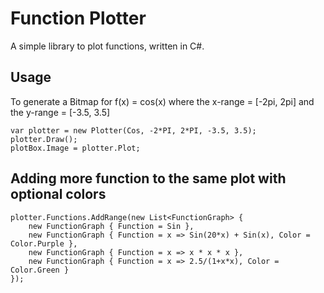 # Function Plotter
A simple library to plot functions, written in C#.

## Usage
To generate a Bitmap for f(x) = cos(x) where the x-range = [-2pi, 2pi] and the y-range = [-3.5, 3.5]

    var plotter = new Plotter(Cos, -2*PI, 2*PI, -3.5, 3.5);
    plotter.Draw();
    plotBox.Image = plotter.Plot;

## Adding more function to the same plot with optional colors
    plotter.Functions.AddRange(new List<FunctionGraph> {
        new FunctionGraph { Function = Sin },
        new FunctionGraph { Function = x => Sin(20*x) + Sin(x), Color = Color.Purple },
        new FunctionGraph { Function = x => x * x * x },
        new FunctionGraph { Function = x => 2.5/(1+x*x), Color = Color.Green }
    });
